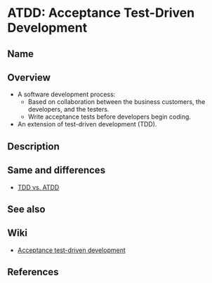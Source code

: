# ATDD: Acceptance Test-Driven Development

## Name

## Overview
- A software development process:
   - Based on collaboration between the business customers, the developers, and the testers.
   - Write acceptance tests before developers begin coding.
- An extension of test-driven development (TDD).

## Description

## Same and differences
- [TDD vs. ATDD](../../differences/TDD_ATDD.md)

## See also

## Wiki
- [Acceptance test-driven development](https://en.wikipedia.org/wiki/Acceptance_test-driven_development)

## References
